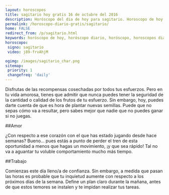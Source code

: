 ```yaml
---
layout: horoscopos
title: sagitario hoy gratis 16 de octubre del 2016 
description: Horóscopo del dia de hoy para sagitario. Horoscopo de hoy 16 de octubre del 2016. Las predicciones de amor, trabajo, vida personal gratis.
permalink: /horoscopo-diario-gratis/sagitario/
home: FALSE
redirect_from: /p/sagitario.html
keywords: horóscopo de hoy, horóscopo diario, horóscopo, horoscopos diarios gratis del dia de hoy, horóscopo diario gratis,horóscopo 2016, horóscopo esperanza gracia, horoscopo sagitario hoy, horoscop, horóscopos gratis, horoscopo sagitario, horoscopo sagitario 2016, Tarot, Astrologia, Zodíaco, sagitario, horoscopo gratis
horoscopo:
 signo: sagitario
 video: j89-frvAhjM

ogimg: /images/sagitario_char.png
sitemap:
 priority: 1
 changefreq: 'daily'
---
```



Disfrutas de las recompensas cosechadas por todos tus esfuerzos. Pero en tu vida amorosa, tienes que admitir que nunca puedes tener la seguridad de la cantidad o calidad de los frutos de tu esfuerzo. Sin embargo, hoy, puedes darte cuenta de que es hora de plantar nuevas semillas. Puede que no sepas cómo va a resultar, pero sabes mejor que nadie que no puedes ganar si no juegas.

##Amor

¿Con respecto a ese corazón con el que has estado jugando desde hace semanas? Bueno... pues estás a punto de perder el tren de esta oportunidad a menos que hagas un movimiento, ¡y que sea rápido! Tal no va a aguantar tu voluble comportamiento mucho más tiempo.

##Trabajo

Comienzas este día lleno/a de confianza. Sin embargo, a medida que pasan las horas es probable que tu inquietud aumente con respecto a los próximos días de la semana. Define un plan claro durante la mañana, antes de que estos temores se instalen y te impidan realizar tus tareas.